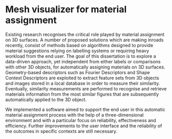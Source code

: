 # Mesh visualizer for material assignment

Existing research recognises the critical role played by material assignment on 3D surfaces. A number of proposed solutions which are making inroads recently, consist of methods based on algorithms designed to provide material suggestions relying on labelling systems or requiring heavy workload from the end user. The goal of this dissertation is to explore a data-driven approach, yet independent from either labels or comparisons with other 3D objects, for automatically assigning materials on 3D surfaces. Geometry-based descriptors such as Fourier Descriptors and Shape Context Descriptors are exploited to extract feature sets from 3D objects and images stored in a local database in order to measure their similarity. Eventually, similarity measurements are performed to recognise and retrieve materials information from the most similar figures that are subsequently automatically applied to the 3D object.

We implemented a software aimed to support the end user in this automatic material assignment process with the help of a three-dimensional environment and with a particular focus on reliability, effectiveness and efficiency. Further improvements to the user interface and the reliability of the outcomes in specific contexts are still necessary.
